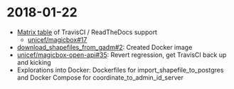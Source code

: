 2018-01-22
==========

* [Matrix table](https://github.com/unicef/magicbox/wiki/Intern-progress) of TravisCI / ReadTheDocs support
	* [unicef/magicbox#17](https://github.com/unicef/magicbox/issues/17)
* [download_shapefiles_from_gadm#2](https://github.com/unicef/download_shapefiles_from_gadm/pull/2): Created Docker image
* [unicef/magicbox-open-api#35](https://github.com/unicef/magicbox-open-api/pull/35): Revert regression, get TravisCI back up and kicking
* Explorations into Docker: Dockerfiles for import_shapefile_to_postgres and Docker Compose for coordinate_to_admin_id_server